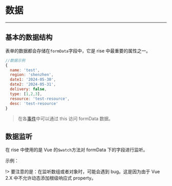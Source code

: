 # 数据

---

## 基本的数据结构

表单的数据都会存储在`formData`字段中，它是 rise 中最重要的属性之一。

```js
//数据示例
{
  name: 'test',
  region: 'shenzhen',
  date1: '2024-05-30',
  date2: '2024-05-31',
  delivery: false,
  type: [1,2,3],
  resource: 'test-resource',
  desc: 'test-resource'
}
```

> 在各[事件](/menu/event.md)中可以通过 this 访问 formData 数据。

## 数据监听

在 rise 中使用的是 Vue 的`$watch`方法对 formData 下的字段进行监听。

示例：
<output data-lang="output">
<el-table
    class="elCommonTable"
    :data="emptyTableData"
    style="width: 100%"
    stripe>
<el-table-column label="输入对象" width="150">
<template slot-scope="scope">
<el-tooltip class="item" effect="dark" content="需要监听的prop值，在编辑函数中可以直接访问 [输入对象] 的组件配置" placement="top-start">
<el-button type="text">输入 prop</el-button>
</el-tooltip>
</template>
</el-table-column>
<el-table-column label="输出对象" width="150">
<template slot-scope="scope">
<el-tooltip class="item" effect="dark" content="与监听对象关联的输出prop值，可填写多个，以逗号分隔。在编辑函数中可以直接访问 [输出对象] 的组件配置" placement="top-start">
<el-button type="text">输出 prop</el-button>
</el-tooltip>
</template>
</el-table-column>
<el-table-column label="对象类型" width="150">
<template slot-scope="scope">
<el-tooltip class="item" effect="dark" content="需要监听的对象类型，除数组对象外的不用选择" placement="top-start">
<el-select v-model="scope.row.type">
<el-option label="对象" value="1"></el-option>
<el-option label="数组" value="2"></el-option>
</el-tooltip>
</el-select>
</template>
</el-table-column>
<el-table-column label="深度监听" width="100">
<template slot-scope="scope">
<el-tooltip class="item" effect="dark" content="deep" placement="top-start">
<el-switch v-model="scope.row.deep"></el-switch>
</el-tooltip>
</template>
</el-table-column>
<el-table-column label="立即执行" width="100">
<template slot-scope="scope">
<el-tooltip class="item" effect="dark" content="immediate" placement="top-start">
<el-switch v-model="scope.row.immediate"></el-switch>
</el-tooltip>
</template>
</el-table-column>
<el-table-column label="判断条件" width="100">
<template slot-scope="scope">
<el-tooltip class="item" effect="dark" content="编写js代码，如需增加判断，return true 执行监听" placement="top-start">
<el-button v-model="scope.row.a" type="primary">编辑</el-button>
</el-tooltip>
</template>
</el-table-column>
<el-table-column label="执行函数" width="100">
<template slot-scope="scope">
<el-tooltip class="item" effect="dark" content="编写js代码，补充监听逻辑，" placement="top-start">
<el-button v-model="scope.row.fn" type="primary">编辑</el-button>
</el-tooltip>
</template>
</el-table-column>
<el-table-column label="操作" width="100">
<template slot-scope="scope">
<el-tooltip class="item" effect="dark" content="删除" placement="top-start">
<el-button
          size="mini"
          type="primary"
          icon="el-icon-delete" circle
        ></el-button>
</el-tooltip>
</template>
</el-table-column>
</el-table>
</output>

<!-- 详情请查阅 [Vue 文档](https://v2.cn.vuejs.org/v2/api/#vm-watch) -->

!> 要注意的是：在监听数组或者对象时，可能会遇到 bug。这是因为由于 Vue 2.X 中不允许动态添加根级响应式 property。
